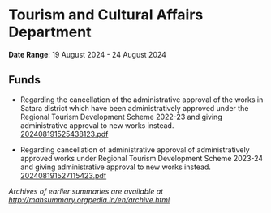 # Tourism and Cultural Affairs Department

**Date Range**: 19 August 2024 - 24 August 2024


## Funds
- Regarding the cancellation of the administrative approval of the works in Satara district which have been administratively approved under the Regional Tourism Development Scheme 2022-23 and giving administrative approval to new works instead.\
  [202408191525438123.pdf](https://gr.maharashtra.gov.in/Site/Upload/Government%20Resolutions/English/202408191525438123.pdf)

- Regarding cancellation of administrative approval of administratively approved works under Regional Tourism Development Scheme 2023-24 and giving administrative approval to new works instead.\
  [202408191527115423.pdf](https://gr.maharashtra.gov.in/Site/Upload/Government%20Resolutions/English/202408191527115423.pdf)


*Archives of earlier summaries are available at http://mahsummary.orgpedia.in/en/archive.html*